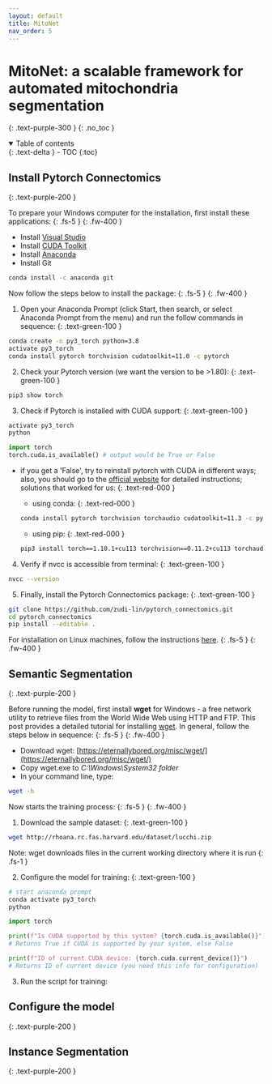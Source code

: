 ```yaml
---
layout: default
title: MitoNet
nav_order: 5
---
```


# MitoNet: a scalable framework for automated mitochondria segmentation
{: .text-purple-300 }
{: .no_toc }

<details open markdown="block">
  <summary>
    Table of contents
  </summary>
  {: .text-delta }
- TOC
{:toc}
</details>

## Install Pytorch Connectomics
{: .text-purple-200 }

To prepare your Windows computer for the installation, first install these applications:
{: .fs-5 }
{: .fw-400 }

- Install [Visual Studio](https://visualstudio.microsoft.com/downloads/)
- Install [CUDA Toolkit](https://developer.nvidia.com/cuda-downloads)
- Install [Anaconda](https://www.anaconda.com/products/individual)
- Install Git
```bash
conda install -c anaconda git
```

Now follow the steps below to install the package:
{: .fs-5 }
{: .fw-400 }

1) Open your Anaconda Prompt (click Start, then search, or select Anaconda Prompt from the menu) and run the follow commands in sequence:
{: .text-green-100 }
```bash
conda create -n py3_torch python=3.8
activate py3_torch
conda install pytorch torchvision cudatoolkit=11.0 -c pytorch
```

2) Check your Pytorch version (we want the version to be >1.80):
{: .text-green-100 }
```bash
pip3 show torch
```

3) Check if Pytorch is installed with CUDA support:
{: .text-green-100 }
```bash
activate py3_torch
python
```
```python
import torch
torch.cuda.is_available() # output would be True or False
```

* if you get a 'False', try to reinstall pytorch with CUDA in different ways; also, you should go to the [official website](https://pytorch.org/get-started/locally/#windows-anaconda) for detailed instructions; solutions that worked for us:
{: .text-red-000 }
  
  * using conda:
  {: .text-red-000 }
  ```bash
  conda install pytorch torchvision torchaudio cudatoolkit=11.3 -c pytorch
  ```

  * using pip:
  {: .text-red-000 }
  ```bash
  pip3 install torch==1.10.1+cu113 torchvision==0.11.2+cu113 torchaudio===0.10.1+cu113 -f https://download.pytorch.org/whl/cu113/torch_stable.html
  ```

4) Verify if nvcc is accessible from terminal:
{: .text-green-100 }

```bash
nvcc --version
```

5) Finally, install the Pytorch Connectomics package:
{: .text-green-100 }

```bash
git clone https://github.com/zudi-lin/pytorch_connectomics.git
cd pytorch_connectomics
pip install --editable .
```

For installation on Linux machines, follow the instructions [here](https://connectomics.readthedocs.io/en/latest/).
{: .fs-5 }
{: .fw-400 }


## Semantic Segmentation
{: .text-purple-200 }

Before running the model, first install **wget** for Windows - a free network utility to retrieve files from the World Wide Web using HTTP and FTP. This post provides a detailed tutorial for installing [wget](https://builtvisible.com/download-your-website-with-wget/). In general, follow the steps below in sequence:
{: .fs-5 }
{: .fw-400 }

- Download wget: [https://eternallybored.org/misc/wget/](https://eternallybored.org/misc/wget/)
- Copy wget.exe to _C:\Windows\System32 folder_
- In your command line, type:
```bash
wget -h
```

Now starts the training process:
{: .fs-5 }
{: .fw-400 }

1) Download the sample dataset:
{: .text-green-100 }
```bash
wget http://rhoana.rc.fas.harvard.edu/dataset/lucchi.zip
```
Note: wget downloads files in the current working directory where it is run
{: .fs-1 }

2) Configure the model for training:
{: .text-green-100 }
```bash
# start anaconda prompt
conda activate py3_torch
python
```
```python
import torch

print(f"Is CUDA supported by this system? {torch.cuda.is_available()}") 
# Returns True if CUDA is supported by your system, else False

print(f"ID of current CUDA device: {torch.cuda.current_device()}")
# Returns ID of current device (you need this info for configuration)
```

3) Run the script for training:

## Configure the model
{: .text-purple-200 }


## Instance Segmentation
{: .text-purple-200 }

